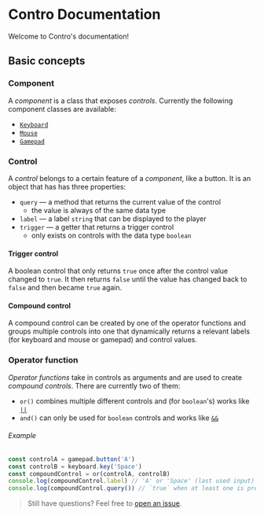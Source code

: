 # Contro Documentation

Welcome to Contro's documentation!

## Basic concepts

### Component

A *component* is a class that exposes *controls*. Currently the following component classes are available:

* [`Keyboard`][keyboard-component]
* [`Mouse`][mouse-component]
* [`Gamepad`][gamepad-component]

### Control

A *control* belongs to a certain feature of a *component*, like a button. It is an object that has has three properties:

* `query` — a method that returns the current value of the control
  * the value is always of the same data type
* `label` — a label `string` that can be displayed to the player
* `trigger` — a getter that returns a trigger control
  * only exists on controls with the data type `boolean`

#### Trigger control

A boolean control that only returns `true` once after the control value changed to `true`. It then returns `false` until the value has changed back to `false` and then became `true` again.

#### Compound control

A compound control can be created by one of the operator functions and groups multiple controls into one that dynamically returns a relevant labels (for keyboard and mouse or gamepad) and control values.

### Operator function

*Operator functions* take in controls as arguments and are used to create *compound controls*. There are currently two of them:

* `or()` combines multiple different controls and (for `boolean`'s) works like [`||`][logical-or]
* `and()` can only be used for `boolean` controls and works like [`&&`][logical-and]

###### Example

```js
const controlA = gamepad.button('A')
const controlB = keyboard.key('Space')
const compoundControl = or(controlA, controlB)
console.log(compoundControl.label) // 'A' or 'Space' (last used input)
console.log(compoundControl.query()) // `true` when at least one is pressed
```

> Still have questions? Feel free to [open an issue][issues].

[logical-or]: https://developer.mozilla.org/en-US/docs/Web/JavaScript/Reference/Operators/Logical_Operators#Logical_OR
[logical-and]: https://developer.mozilla.org/en-US/docs/Web/JavaScript/Reference/Operators/Logical_Operators#Logical_AND
[keyboard-component]: /components/keyboard.md
[mouse-component]: /components/mouse.md
[gamepad-component]: /components/gamepad.md
[issues]: https://github.com/shroudedcode/contro/issues
